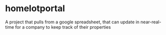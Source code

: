 # homelotportal
A project that pulls from a google spreadsheet, that can update in near-real-time for a company to keep track of their properties
